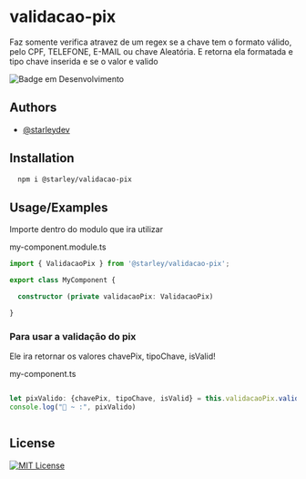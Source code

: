 
# validacao-pix

Faz somente verifica atravez de um regex se a chave tem o formato válido, pelo CPF, TELEFONE, E-MAIL ou chave Aleatória. E retorna ela formatada e tipo chave inserida e se o valor e valido

![Badge em Desenvolvimento](http://img.shields.io/static/v1?label=STATUS&message=EM%20DESENVOLVIMENTO&color=GREEN&style=for-the-badge)



## Authors

- [@starleydev](https://www.github.com/starleyDev)


## Installation


```bash
  npm i @starley/validacao-pix
```
    
## Usage/Examples

Importe dentro do modulo que ira utilizar 

my-component.module.ts
```typescript
import { ValidacaoPix } from '@starley/validacao-pix';

export class MyComponent {

  constructor (private validacaoPix: ValidacaoPix)

}
```

### Para usar a validação do pix

Ele ira retornar os valores chavePix, tipoChave, isValid!

my-component.ts
```ts

let pixValido: {chavePix, tipoChave, isValid} = this.validacaoPix.validarChavePIX(chavePix);
console.log("🚀 ~ :", pixValido)



```


## License


[![MIT License](https://img.shields.io/badge/License-MIT-green.svg)](https://choosealicense.com/licenses/mit/)

